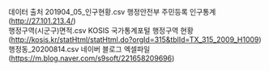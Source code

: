 데이터 출처
201904_05_인구현황.csv    행정안전부 주민등록 인구통계(http://27.101.213.4/)  
행정구역(시군구)면적.csv   KOSIS 국가통계포털 행정구역 현황(http://kosis.kr/statHtml/statHtml.do?orgId=315&tblId=TX_315_2009_H1009)
행정동_20200814.csv       네이버 블로그 엑셀파일 (https://m.blog.naver.com/s9soft/221658209696)
